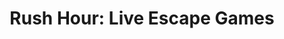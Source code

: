 ---
title: "Rush Hour: Live Escape Games"
url: /fredericksburg/rush-hour-live-escape-games/
shop: Handy
---